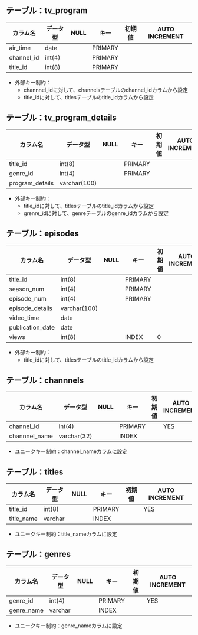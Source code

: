 ## テーブル：tv_program
|カラム名|データ型|NULL|キー|初期値|AUTO INCREMENT|
| ---- | ---- | ---- | ---- | ---- | ---- |
|air_time|date||PRIMARY|||
|channel_id|int(4)||PRIMARY||
|title_id|int(8)||PRIMARY||

- 外部キー制約：
    - channnel_idに対して、channelsテーブルのchannel_idカラムから設定
    - title_idに対して、titlesテーブルのtitle_idカラムから設定

## テーブル：tv_program_details
|カラム名|データ型|NULL|キー|初期値|AUTO INCREMENT|
| ---- | ---- | ---- | ---- | ---- | ---- |
|title_id|int(8)||PRIMARY|||
|genre_id|int(4)||PRIMARY|||
|program_details|varchar(100)|||||

- 外部キー制約：
    - title_idに対して、titlesテーブルのtitle_idカラムから設定
    - grenre_idに対して、genreテーブルのgenre_idカラムから設定

## テーブル：episodes
|カラム名|データ型|NULL|キー|初期値|AUTO INCREMENT|
| ---- | ---- | ---- | ---- | ---- | ---- |
|title_id|int(8)||PRIMARY|||
|season_num|int(4)||PRIMARY|||
|episode_num|int(4)||PRIMARY|||
|episode_details|varchar(100)||||
|video_time|date|||||
|publication_date|date|||||
|views|int(8)||INDEX|0||

- 外部キー制約：
    - title_idに対して、titlesテーブルのtitle_idカラムから設定

## テーブル：channnels
|カラム名|データ型|NULL|キー|初期値|AUTO INCREMENT|
| ---- | ---- | ---- | ---- | ---- | ---- |
|channel_id|int(4)||PRIMARY||YES|
|channnel_name|varchar(32)||INDEX|||

- ユニークキー制約：channel_nameカラムに設定

## テーブル：titles
|カラム名|データ型|NULL|キー|初期値|AUTO INCREMENT|
| ---- | ---- | ---- | ---- | ---- | ---- |
|title_id|int(8)||PRIMARY||YES|
|title_name|varchar||INDEX|||

- ユニークキー制約：title_nameカラムに設定

## テーブル：genres
|カラム名|データ型|NULL|キー|初期値|AUTO INCREMENT|
| ---- | ---- | ---- | ---- | ---- | ---- |
|genre_id|int(4)||PRIMARY||YES|
|genre_name|varchar||INDEX||

- ユニークキー制約：genre_nameカラムに設定